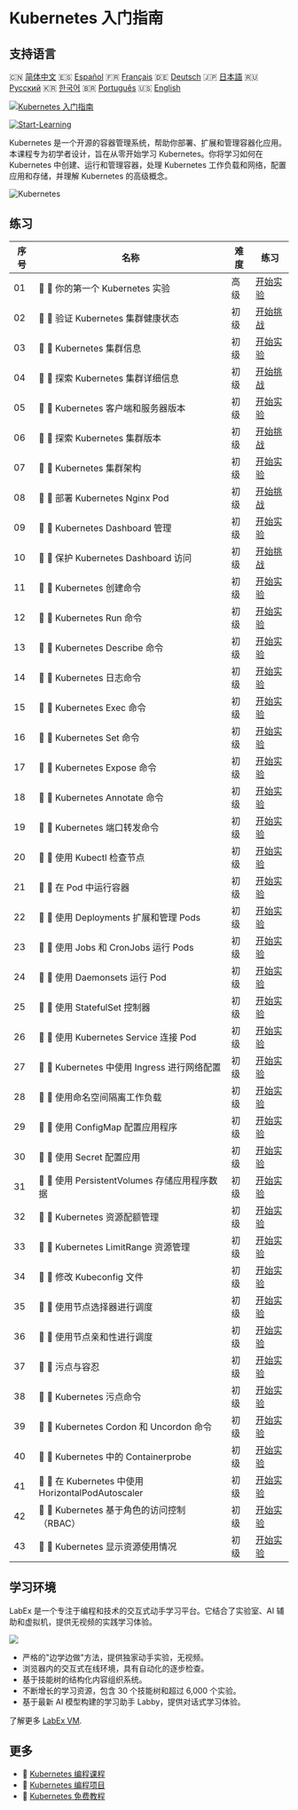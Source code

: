 # Kubernetes 入门指南

## 支持语言

🇨🇳 [简体中文](README_zh.md) 🇪🇸 [Español](README_es.md) 🇫🇷 [Français](README_fr.md) 🇩🇪 [Deutsch](README_de.md) 🇯🇵 [日本語](README_ja.md) 🇷🇺 [Русский](README_ru.md) 🇰🇷 [한국어](README_ko.md) 🇧🇷 [Português](README_pt.md) 🇺🇸 [English](README.md) 

[![Kubernetes 入门指南](https://cover-creator.labex.io/kubernetes-for-noobs.png?lang=zh)](https://labex.io/zh/courses/kubernetes-for-noobs)

[![Start-Learning](https://img.shields.io/badge/Start-Learning-whitesmoke?style=for-the-badge)](https://labex.io/zh/courses/kubernetes-for-noobs)

Kubernetes 是一个开源的容器管理系统，帮助你部署、扩展和管理容器化应用。本课程专为初学者设计，旨在从零开始学习 Kubernetes。你将学习如何在 Kubernetes 中创建、运行和管理容器，处理 Kubernetes 工作负载和网络，配置应用和存储，并理解 Kubernetes 的高级概念。

![Kubernetes](https://img.shields.io/badge/Kubernetes-whitesmoke?style=for-the-badge&logo=kubernetes)


## 练习

|   序号 | 名称                                               | 难度   | 练习                                                                                                                                 |
|--------|----------------------------------------------------|--------|--------------------------------------------------------------------------------------------------------------------------------------|
|     01 | 📖 🔵 你的第一个 Kubernetes 实验                   | 高级   | <a target='_blank' href='https://labex.io/zh/tutorials/kubernetes-your-first-kubernetes-lab-391133'>开始实验</a>                     |
|     02 | 🎯 🔵 验证 Kubernetes 集群健康状态                 | 初级   | <a target='_blank' href='https://labex.io/zh/tutorials/kubernetes-verify-kubernetes-cluster-health-433779'>开始挑战</a>              |
|     03 | 📖 🔵 Kubernetes 集群信息                          | 初级   | <a target='_blank' href='https://labex.io/zh/tutorials/kubernetes-kubernetes-cluster-information-8426'>开始实验</a>                  |
|     04 | 🎯 🔵 探索 Kubernetes 集群详细信息                 | 初级   | <a target='_blank' href='https://labex.io/zh/tutorials/kubernetes-discover-kubernetes-cluster-details-433893'>开始挑战</a>           |
|     05 | 📖 🔵 Kubernetes 客户端和服务器版本                | 初级   | <a target='_blank' href='https://labex.io/zh/tutorials/kubernetes-kubernetes-client-and-server-version-9197'>开始实验</a>            |
|     06 | 🎯 🔵 探索 Kubernetes 集群版本                     | 初级   | <a target='_blank' href='https://labex.io/zh/tutorials/kubernetes-discover-kubernetes-cluster-versions-434105'>开始挑战</a>          |
|     07 | 📖 🔵 Kubernetes 集群架构                          | 初级   | <a target='_blank' href='https://labex.io/zh/tutorials/kubernetes-kubernetes-cluster-architecture-8450'>开始实验</a>                 |
|     08 | 🎯 🔵 部署 Kubernetes Nginx Pod                    | 初级   | <a target='_blank' href='https://labex.io/zh/tutorials/kubernetes-deploy-a-kubernetes-nginx-pod-433745'>开始挑战</a>                 |
|     09 | 📖 🔵 Kubernetes Dashboard 管理                    | 初级   | <a target='_blank' href='https://labex.io/zh/tutorials/kubernetes-kubernetes-dashboard-management-15042'>开始实验</a>                |
|     10 | 🎯 🔵 保护 Kubernetes Dashboard 访问               | 初级   | <a target='_blank' href='https://labex.io/zh/tutorials/kubernetes-secure-kubernetes-dashboard-access-434106'>开始挑战</a>            |
|     11 | 📖 🔵 Kubernetes 创建命令                          | 初级   | <a target='_blank' href='https://labex.io/zh/tutorials/kubernetes-kubernetes-create-command-8506'>开始实验</a>                       |
|     12 | 📖 🔵 Kubernetes Run 命令                          | 初级   | <a target='_blank' href='https://labex.io/zh/tutorials/kubernetes-kubernetes-run-command-8456'>开始实验</a>                          |
|     13 | 📖 🔵 Kubernetes Describe 命令                     | 初级   | <a target='_blank' href='https://labex.io/zh/tutorials/kubernetes-kubernetes-describe-command-8101'>开始实验</a>                     |
|     14 | 📖 🔵 Kubernetes 日志命令                          | 初级   | <a target='_blank' href='https://labex.io/zh/tutorials/kubernetes-kubernetes-logs-command-8099'>开始实验</a>                         |
|     15 | 📖 🔵 Kubernetes Exec 命令                         | 初级   | <a target='_blank' href='https://labex.io/zh/tutorials/kubernetes-kubernetes-exec-command-8502'>开始实验</a>                         |
|     16 | 📖 🔵 Kubernetes Set 命令                          | 初级   | <a target='_blank' href='https://labex.io/zh/tutorials/kubernetes-kubernetes-set-command-8424'>开始实验</a>                          |
|     17 | 📖 🔵 Kubernetes Expose 命令                       | 初级   | <a target='_blank' href='https://labex.io/zh/tutorials/kubernetes-kubernetes-expose-command-8452'>开始实验</a>                       |
|     18 | 📖 🔵 Kubernetes Annotate 命令                     | 初级   | <a target='_blank' href='https://labex.io/zh/tutorials/kubernetes-kubernetes-annotate-command-9679'>开始实验</a>                     |
|     19 | 📖 🔵 Kubernetes 端口转发命令                      | 初级   | <a target='_blank' href='https://labex.io/zh/tutorials/kubernetes-kubernetes-port-forward-command-18494'>开始实验</a>                |
|     20 | 📖 🔵 使用 Kubectl 检查节点                        | 初级   | <a target='_blank' href='https://labex.io/zh/tutorials/kubernetes-examine-nodes-with-kubectl-9790'>开始实验</a>                      |
|     21 | 📖 🔵 在 Pod 中运行容器                            | 初级   | <a target='_blank' href='https://labex.io/zh/tutorials/kubernetes-running-containers-in-pods-14998'>开始实验</a>                     |
|     22 | 📖 🔵 使用 Deployments 扩展和管理 Pods             | 初级   | <a target='_blank' href='https://labex.io/zh/tutorials/kubernetes-scaling-and-managing-pods-with-deployments-9675'>开始实验</a>      |
|     23 | 📖 🔵 使用 Jobs 和 CronJobs 运行 Pods              | 初级   | <a target='_blank' href='https://labex.io/zh/tutorials/kubernetes-run-pods-with-jobs-and-cronjobs-11300'>开始实验</a>                |
|     24 | 📖 🔵 使用 Daemonsets 运行 Pod                     | 初级   | <a target='_blank' href='https://labex.io/zh/tutorials/kubernetes-running-pod-with-daemonsets-8454'>开始实验</a>                     |
|     25 | 📖 🔵 使用 StatefulSet 控制器                      | 初级   | <a target='_blank' href='https://labex.io/zh/tutorials/kubernetes-use-statefulsets-controller-9205'>开始实验</a>                     |
|     26 | 📖 🔵 使用 Kubernetes Service 连接 Pod             | 初级   | <a target='_blank' href='https://labex.io/zh/tutorials/kubernetes-connecting-pods-with-kubernetes-services-15815'>开始实验</a>       |
|     27 | 📖 🔵 Kubernetes 中使用 Ingress 进行网络配置       | 初级   | <a target='_blank' href='https://labex.io/zh/tutorials/kubernetes-networking-with-ingress-on-kubernetes-9681'>开始实验</a>           |
|     28 | 📖 🔵 使用命名空间隔离工作负载                     | 初级   | <a target='_blank' href='https://labex.io/zh/tutorials/kubernetes-isolating-workloads-with-namespaces-9199'>开始实验</a>             |
|     29 | 📖 🔵 使用 ConfigMap 配置应用程序                  | 初级   | <a target='_blank' href='https://labex.io/zh/tutorials/kubernetes-configuring-apps-with-configmaps-9689'>开始实验</a>                |
|     30 | 📖 🔵 使用 Secret 配置应用                         | 初级   | <a target='_blank' href='https://labex.io/zh/tutorials/kubernetes-configuring-apps-with-secrets-8448'>开始实验</a>                   |
|     31 | 📖 🔵 使用 PersistentVolumes 存储应用程序数据      | 初级   | <a target='_blank' href='https://labex.io/zh/tutorials/kubernetes-storing-application-data-with-persistentvolumes-9685'>开始实验</a> |
|     32 | 📖 🔵 Kubernetes 资源配额管理                      | 初级   | <a target='_blank' href='https://labex.io/zh/tutorials/kubernetes-kubernetes-resource-quota-management-15823'>开始实验</a>           |
|     33 | 📖 🔵 Kubernetes LimitRange 资源管理               | 初级   | <a target='_blank' href='https://labex.io/zh/tutorials/kubernetes-kubernetes-limitrange-resource-management-15819'>开始实验</a>      |
|     34 | 📖 🔵 修改 Kubeconfig 文件                         | 初级   | <a target='_blank' href='https://labex.io/zh/tutorials/kubernetes-modify-kubeconfig-files-11297'>开始实验</a>                        |
|     35 | 📖 🔵 使用节点选择器进行调度                       | 初级   | <a target='_blank' href='https://labex.io/zh/tutorials/kubernetes-scheduing-with-node-selectors-15001'>开始实验</a>                  |
|     36 | 📖 🔵 使用节点亲和性进行调度                       | 初级   | <a target='_blank' href='https://labex.io/zh/tutorials/kubernetes-scheduing-with-node-affinity-18468'>开始实验</a>                   |
|     37 | 📖 🔵 污点与容忍                                   | 初级   | <a target='_blank' href='https://labex.io/zh/tutorials/kubernetes-taints-and-tolerations-34029'>开始实验</a>                         |
|     38 | 📖 🔵 Kubernetes 污点命令                          | 初级   | <a target='_blank' href='https://labex.io/zh/tutorials/kubernetes-kubernetes-taint-command-9195'>开始实验</a>                        |
|     39 | 📖 🔵 Kubernetes Cordon 和 Uncordon 命令           | 初级   | <a target='_blank' href='https://labex.io/zh/tutorials/kubernetes-kubernetes-cordon-and-uncordon-command-9664'>开始实验</a>          |
|     40 | 📖 🔵 Kubernetes 中的 Containerprobe               | 初级   | <a target='_blank' href='https://labex.io/zh/tutorials/kubernetes-containerprobe-in-kubernetes-12263'>开始实验</a>                   |
|     41 | 📖 🔵 在 Kubernetes 中使用 HorizontalPodAutoscaler | 初级   | <a target='_blank' href='https://labex.io/zh/tutorials/kubernetes-using-horizontalpodautoscaler-in-kubernetes-34031'>开始实验</a>    |
|     42 | 📖 🔵 Kubernetes 基于角色的访问控制（RBAC）        | 初级   | <a target='_blank' href='https://labex.io/zh/tutorials/kubernetes-role-based-access-control-on-kubernetes-9203'>开始实验</a>         |
|     43 | 📖 🔵 Kubernetes 显示资源使用情况                  | 初级   | <a target='_blank' href='https://labex.io/zh/tutorials/kubernetes-kubernetes-display-resource-usage-11358'>开始实验</a>              |

## 学习环境

LabEx 是一个专注于编程和技术的交互式动手学习平台。它结合了实验室、AI 辅助和虚拟机，提供无视频的实践学习体验。

![](https://tutorial-screenshot.getvm.io/images/vm-1725247253.png)

- 严格的"边学边做"方法，提供独家动手实验，无视频。
- 浏览器内的交互式在线环境，具有自动化的逐步检查。
- 基于技能树的结构化内容组织系统。
- 不断增长的学习资源，包含 30 个技能树和超过 6,000 个实验。
- 基于最新 AI 模型构建的学习助手 Labby，提供对话式学习体验。

了解更多 [LabEx VM](https://support.labex.io/using-labex/virtual-machine).

## 更多

- 🔗 [Kubernetes 编程课程](https://github.com/labex-labs/awesome-programming-courses)
- 🔗 [Kubernetes 编程项目](https://github.com/labex-labs/awesome-programming-projects)
- 🔗 [Kubernetes 免费教程](https://github.com/labex-labs/kubernetes-free-tutorials)

